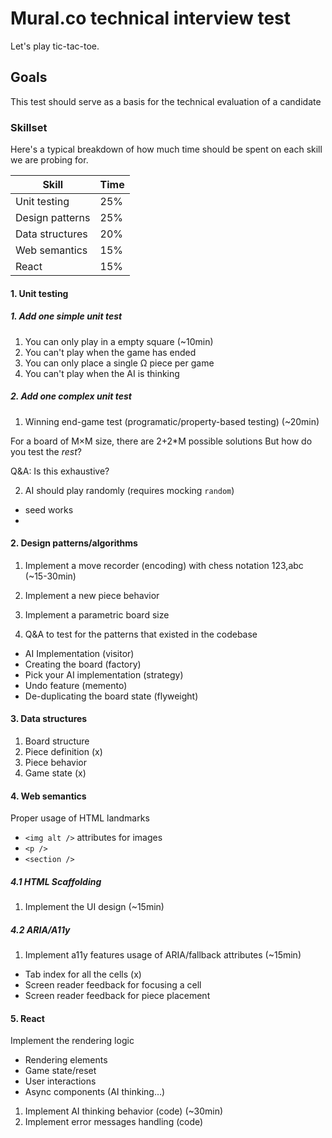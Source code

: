 # Mural.co technical interview test

Let's play tic-tac-toe.

## Goals

This test should serve as a basis for the technical evaluation of a candidate

### Skillset

Here's a typical breakdown of how much time should be spent on each skill we are probing for.

|Skill|Time|
|-----|----|
|Unit testing|25%|
|Design patterns|25%| (algorithm)
|Data structures|20%| (algorithm)
|Web semantics|15%|
|React|15%|

#### 1. Unit testing

##### 1. Add one simple unit test

 1. You can only play in a empty square (~10min)
 2. You can't play when the game has ended
 3. You can only place a single Ω piece per game 
 4. You can't play when the AI is thinking

##### 2. Add one complex unit test

 1. Winning end-game test (programatic/property-based testing) (~20min)
 
 For a board of M×M size, there are 2+2*M possible solutions
 But how do you test the _rest_?
 
 Q&A: Is this exhaustive?
 
 2. AI should play randomly (requires mocking `random`)
 
 - seed works
 - 

#### 2. Design patterns/algorithms

 1. Implement a move recorder (encoding) with chess notation 123,abc (~15-30min)
 2. Implement a new piece behavior
 3. Implement a parametric board size
 
 4. Q&A to test for the patterns that existed in the codebase

 - AI Implementation (visitor)
 - Creating the board (factory)
 - Pick your AI implementation (strategy)
 - Undo feature (memento)
 - De-duplicating the board state (flyweight)

#### 3. Data structures

 1. Board structure
 2. Piece definition (x)
 3. Piece behavior
 4. Game state (x)

#### 4. Web semantics

Proper usage of HTML landmarks

 - `<img alt />` attributes for images
 - `<p />`
 - `<section />`

##### 4.1 HTML Scaffolding

 1. Implement the UI design (~15min)
 
##### 4.2 ARIA/A11y

 1. Implement a11y features usage of ARIA/fallback attributes (~15min)
 
 - Tab index for all the cells (x)
 - Screen reader feedback for focusing a cell
 - Screen reader feedback for piece placement

#### 5. React

Implement the rendering logic 

 - Rendering elements
 - Game state/reset
 - User interactions
 - Async components (AI thinking…)
 
 1. Implement AI thinking behavior (code) (~30min)
 2. Implement error messages handling (code)
